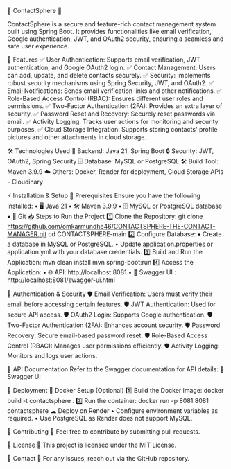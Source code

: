 🌟 ContactSphere 🌟

ContactSphere is a secure and feature-rich contact management system built using Spring Boot. It provides functionalities like email verification, Google authentication, JWT, and OAuth2 security, ensuring a seamless and safe user experience.

🎯 Features
✅ User Authentication: Supports email verification, JWT authentication, and Google OAuth2 login.
✅ Contact Management: Users can add, update, and delete contacts securely.
✅ Security: Implements robust security mechanisms using Spring Security, JWT, and OAuth2.
✅ Email Notifications: Sends email verification links and other notifications.
✅ Role-Based Access Control (RBAC): Ensures different user roles and permissions.
✅ Two-Factor Authentication (2FA): Provides an extra layer of security.
✅ Password Reset and Recovery: Securely reset passwords via email.
✅ Activity Logging: Tracks user actions for monitoring and security purposes.
✅ Cloud Storage Integration: Supports storing contacts' profile pictures and other attachments in cloud storage.

🛠 Technologies Used
🚀 Backend: Java 21, Spring Boot
🔒 Security: JWT, OAuth2, Spring Security
🗄 Database: MySQL or PostgreSQL
🛠 Build Tool: Maven 3.9.9
☁ Others: Docker, Render for deployment, Cloud Storage APIs - Cloudinary

⚡ Installation & Setup
📌 Prerequisites
Ensure you have the following installed:
	• 🖥 Java 21
	• 🛠 Maven 3.9.9
	• 🗄 MySQL or PostgreSQL database
	• 🔗 Git
📥 Steps to Run the Project
1️⃣ Clone the Repository:
git clone https://github.com/omkarmundhe46/CONTACTSPHERE-THE-CONTACT-MANAGER.git
cd CONTACTSPHERE-main
2️⃣ Configure Database:
	• Create a database in MySQL or PostgreSQL.
	• Update application.properties or application.yml with your database credentials. 3️⃣ Build and Run the Application:
mvn clean install
mvn spring-boot:run
4️⃣ Access the Application:
	• 🌐 API: http://localhost:8081
	• 📜 Swagger UI : http://localhost:8081/swagger-ui.html

🔐 Authentication & Security
🛡 Email Verification: Users must verify their email before accessing certain features.
🛡 JWT Authentication: Used for secure API access.
🛡 OAuth2 Login: Supports Google authentication.
🛡 Two-Factor Authentication (2FA): Enhances account security.
🛡 Password Recovery: Secure email-based password reset.
🛡 Role-Based Access Control (RBAC): Manages user permissions efficiently.
🛡 Activity Logging: Monitors and logs user actions.

📑 API Documentation
Refer to the Swagger documentation for API details:
🔗 Swagger UI

🚀 Deployment
🐳 Docker Setup (Optional)
1️⃣ Build the Docker image:
docker build -t contactsphere .
2️⃣ Run the container:
docker run -p 8081:8081 contactsphere
☁ Deploy on Render
	• Configure environment variables as required.
	• Use PostgreSQL as Render does not support MySQL.

🤝 Contributing
🚀 Feel free to contribute by submitting pull requests.

📜 License
🔖 This project is licensed under the MIT License.

📩 Contact
📧 For any issues, reach out via the GitHub repository.



